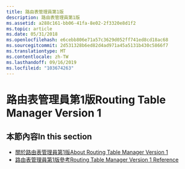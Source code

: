 ```yaml
---
title: 路由表管理員第1版
description: 路由表管理員第1版
ms.assetid: a288c161-bb06-41fa-8e02-2f3320e8d1f2
ms.topic: article
ms.date: 05/31/2018
ms.openlocfilehash: e6cebb806e71a57c3629d052ff741ed8cd18ac68
ms.sourcegitcommit: 2d531328b6ed82d4ad971a45a5131b430c5866f7
ms.translationtype: MT
ms.contentlocale: zh-TW
ms.lasthandoff: 09/16/2019
ms.locfileid: "103674263"
---
```

# <a name="routing-table-manager-version-1"></a><span data-ttu-id="63f62-103">路由表管理員第1版</span><span class="sxs-lookup"><span data-stu-id="63f62-103">Routing Table Manager Version 1</span></span>

## <a name="in-this-section"></a><span data-ttu-id="63f62-104">本節內容</span><span class="sxs-lookup"><span data-stu-id="63f62-104">In this section</span></span>

-   [<span data-ttu-id="63f62-105">關於路由表管理員第1版</span><span class="sxs-lookup"><span data-stu-id="63f62-105">About Routing Table Manager Version 1</span></span>](about-routing-table-manager-version-1.md)
-   [<span data-ttu-id="63f62-106">路由表管理員第1版參考</span><span class="sxs-lookup"><span data-stu-id="63f62-106">Routing Table Manager Version 1 Reference</span></span>](routing-table-manager-version-1-reference.md)

 

 




